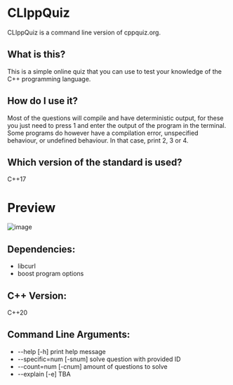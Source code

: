 # CLIppQuiz
CLIppQuiz is a command line version of cppquiz.org.

## What is this?<br>
This is a simple online quiz that you can use to test your knowledge of the C++ programming language.

## How do I use it?<br>
Most of the questions will compile and have deterministic output, for these you just need to press 1 and enter the output of the program in the terminal. Some programs do however have a compilation error, unspecified behaviour, or undefined behaviour. In that case, print 2, 3 or 4.

## Which version of the standard is used?
C++17

# Preview
![image](https://user-images.githubusercontent.com/45069472/215766508-7e2b7a78-4ab0-4286-b693-b017a8472f88.png)

## Dependencies:
* libcurl 
* boost program options

## C++ Version:
C++20

## Command Line Arguments:
* --help [-h] print help message
* --specific=num [-snum] solve question with provided ID
* --count=num [-cnum] amount of questions to solve
* --explain [-e] TBA
